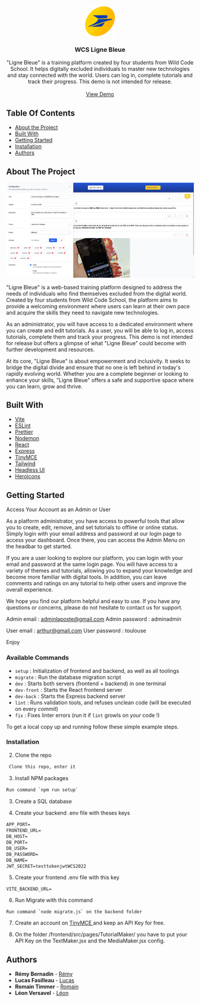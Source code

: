<br/>
<p align="center">
  <a href="https://github.com/Jesuisleon/WCS Ligne Bleue">
    <img src="/frontend/public/image/logo_la_poste.png" alt="Logo" width="80" height="80">
  </a>

  <h3 align="center">WCS Ligne Bleue</h3>

  <p align="center">
    "Ligne Bleue" is a training platform created by four students from Wild Code School. It helps digitally excluded individuals to master new technologies and stay connected with the world. Users can log in, complete tutorials and track their progress. This demo is not intended for release.
    <br/>
    <br/>
    <a href="https://wcs-ligne-bleue.vercel.app/">View Demo</a>
  </p>
</p>



## Table Of Contents

* [About the Project](#about-the-project)
* [Built With](#built-with)
* [Getting Started](#getting-started)
* [Installation](#installation)
* [Authors](#authors)

## About The Project

![Screen Shot](screenshot.png)

"Ligne Bleue" is a web-based training platform designed to address the needs of individuals who find themselves excluded from the digital world. Created by four students from Wild Code School, the platform aims to provide a welcoming environment where users can learn at their own pace and acquire the skills they need to navigate new technologies.

As an administrator, you will have access to a dedicated environment where you can create and edit tutorials. As a user, you will be able to log in, access tutorials, complete them and track your progress. This demo is not intended for release but offers a glimpse of what "Ligne Bleue" could become with further development and resources.

At its core, "Ligne Bleue" is about empowerment and inclusivity. It seeks to bridge the digital divide and ensure that no one is left behind in today's rapidly evolving world. Whether you are a complete beginner or looking to enhance your skills, "Ligne Bleue" offers a safe and supportive space where you can learn, grow and thrive.

## Built With

* [Vite](https://vitejs.dev/)
* [ESLint](https://eslint.org/)
* [Prettier](https://prettier.io/)
* [Nodemon](https://nodemon.io/)
* [React](https://fr.reactjs.org/)
* [Express](https://expressjs.com/fr/)
* [TinyMCE](https://www.tiny.cloud/)
* [Tailwind](https://tailwindcss.com/)
* [Headless UI](https://headlessui.com/)
* [Heroicons](https://heroicons.com/)

## Getting Started
Access Your Account as an Admin or User

As a platform administrator, you have access to powerful tools that allow you to create, edit, remove, and set tutorials to offline or online status. Simply login with your email address and password at our login page to access your dashboard. Once there, you can access the Admin Menu on the headbar to get started.

If you are a user looking to explore our platform, you can login with your email and password at the same login page. You will have access to a variety of themes and tutorials, allowing you to expand your knowledge and become more familiar with digital tools. In addition, you can leave comments and ratings on any tutorial to help other users and improve the overall experience.

We hope you find our platform helpful and easy to use. If you have any questions or concerns, please do not hesitate to contact us for support.

Admin email : adminlaposte@gmail.com
Admin password : adminadmin

User email : arthur@gmail.com
User password : toulouse

Enjoy

### Available Commands

- `setup` : Initialization of frontend and backend, as well as all toolings
- `migrate` : Run the database migration script
- `dev` : Starts both servers (frontend + backend) in one terminal
- `dev-front` : Starts the React frontend server
- `dev-back` : Starts the Express backend server
- `lint` : Runs validation tools, and refuses unclean code (will be executed on every _commit_)
- `fix` : Fixes linter errors (run it if `lint` growls on your code !)

To get a local copy up and running follow these simple example steps.

### Installation

2. Clone the repo

```sh
 Clone this repo, enter it
```

3. Install NPM packages

```sh
Run command `npm run setup`
```

3. Create a SQL database


4. Create your backend .env file with theses keys
```backend .env file
APP_PORT=
FRONTEND_URL=
DB_HOST=
DB_PORT=
DB_USER=
DB_PASSWORD=
DB_NAME=
JWT_SECRET=testtokenjwtWCS2022
```

5. Create your frontend .env file with this key
```frontend .env file
VITE_BACKEND_URL=
```

6. Run Migrate with this command
```sh
Run command `node migrate.js` on the backend folder
```
7. Create an account on <a href="https://www.tiny.cloud">TinyMCE </a>
and keep an API Key for free.

8. On the folder /frontend/src/pages/TutorialMaker/ you have to put your API Key on the TextMaker.jsx and the MediaMaker.jsx <Editor> config.

## Authors

* **Rémy Bernadin** - [Rémy](https://github.com/Remy-B-prog)
* **Lucas Fasilleau** - [Lucas](https://github.com/madashii)
* **Romain Timmer** - [Romain](https://github.com/RtimmerGH)
* **Léon Versavel** - [Léon](https://github.com/Jesuisleon)


